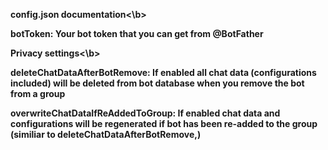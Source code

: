 <b> config.json documentation<\b>

botToken:
    Your bot token that you can get from @BotFather

<b>Privacy settings<\b>

deleteChatDataAfterBotRemove:
    If enabled all chat data (configurations included) will be deleted from bot database when you remove the bot from a group

overwriteChatDataIfReAddedToGroup:
    If enabled chat data and configurations will be regenerated if bot has been re-added to the group (similiar to deleteChatDataAfterBotRemove,)
